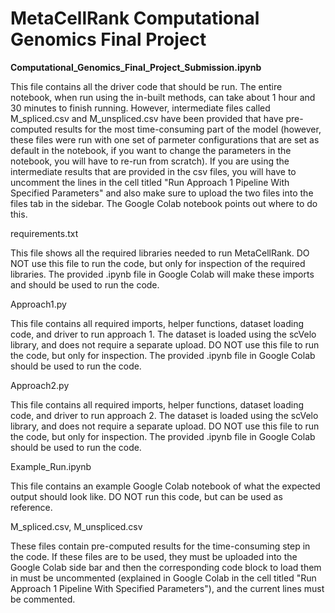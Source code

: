 # MetaCellRank Computational Genomics Final Project

**Computational_Genomics_Final_Project_Submission.ipynb**

This file contains all the driver code that should be run. The entire notebook, when run using the in-built methods, can take about 1 hour and 30 minutes to finish running. However, intermediate files called M_spliced.csv and M_unspliced.csv have been provided that have pre-computed results for the most time-consuming part of the model (however, these files were run with one set of parmeter configurations that are set as default in the notebook, if you want to change the parameters in the notebook, you will have to re-run from scratch). If you are using the intermediate results that are provided in the csv files, you will have to uncomment the lines in the cell titled "Run Approach 1 Pipeline With Specified Parameters" and also make sure to upload the two files into the files tab in the sidebar. The Google Colab notebook points out where to do this. 


requirements.txt

This file shows all the required libraries needed to run MetaCellRank. DO NOT use this file to run the code, but only for inspection of the required libraries. The provided  .ipynb file in Google Colab will make these imports and should be used to run the code. 

Approach1.py

This file contains all required imports, helper functions, dataset loading code, and driver to run approach 1. The dataset is loaded using the scVelo library, and does not require a separate upload. DO NOT use this file to run the code, but only for inspection. The provided .ipynb file in Google Colab should be used to run the code.

Approach2.py

This file contains all required imports, helper functions, dataset loading code, and driver to run approach 2. The dataset is loaded using the scVelo library, and does not require a separate upload. DO NOT use this file to run the code, but only for inspection. The provided .ipynb file in Google Colab should be used to run the code.

Example_Run.ipynb

This file contains an example Google Colab notebook of what the expected output should look like. DO NOT run this code, but can be used as reference.

M_spliced.csv, M_unspliced.csv

These files contain pre-computed results for the time-consuming step in the code. If these files are to be used, they must be uploaded into the Google Colab side bar and then the corresponding code block to load them in must be uncommented (explained in Google Colab in the cell titled "Run Approach 1 Pipeline With Specified Parameters"), and the current lines must be commented. 
